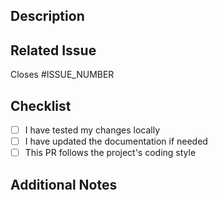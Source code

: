## Description
<!-- Provide a concise description of what this PR does. -->

## Related Issue
<!-- If this PR fixes or is related to an issue, link it here. -->
Closes #ISSUE_NUMBER

## Checklist

- [ ] I have tested my changes locally
- [ ] I have updated the documentation if needed
- [ ] This PR follows the project's coding style

## Additional Notes
<!-- Any other information reviewers should know. -->
